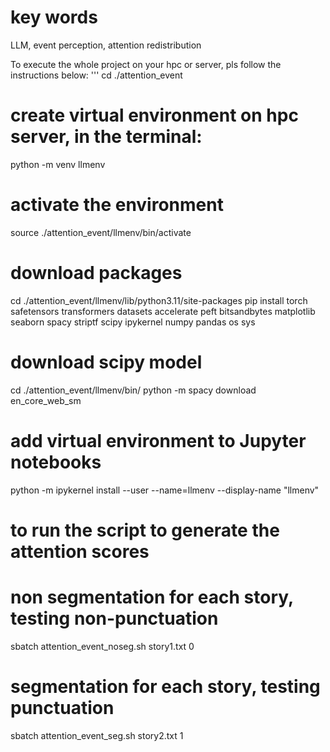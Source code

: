 # key words
LLM, event perception, attention redistribution

To execute the whole project on your hpc or server, pls follow the instructions below:
'''
cd ./attention_event 
# create virtual environment on hpc server, in the terminal:
python -m venv llmenv

# activate the environment
source ./attention_event/llmenv/bin/activate

# download packages
cd ./attention_event/llmenv/lib/python3.11/site-packages
pip install torch safetensors transformers datasets accelerate peft bitsandbytes matplotlib seaborn spacy striptf scipy ipykernel numpy pandas os sys

# download scipy model
cd ./attention_event/llmenv/bin/
python -m spacy download en_core_web_sm
  
# add virtual environment to Jupyter notebooks
python -m ipykernel install --user --name=llmenv --display-name "llmenv"

# to run the script to generate the attention scores

# non segmentation for each story, testing non-punctuation
sbatch attention_event_noseg.sh story1.txt 0

# segmentation for each story, testing punctuation
sbatch attention_event_seg.sh story2.txt 1 
```
